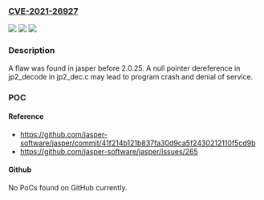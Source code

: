 ### [CVE-2021-26927](https://cve.mitre.org/cgi-bin/cvename.cgi?name=CVE-2021-26927)
![](https://img.shields.io/static/v1?label=Product&message=jasper&color=blue)
![](https://img.shields.io/static/v1?label=Version&message=n%2Fa&color=blue)
![](https://img.shields.io/static/v1?label=Vulnerability&message=CWE-476&color=brighgreen)

### Description

A flaw was found in jasper before 2.0.25. A null pointer dereference in jp2_decode in jp2_dec.c may lead to program crash and denial of service.

### POC

#### Reference
- https://github.com/jasper-software/jasper/commit/41f214b121b837fa30d9ca5f2430212110f5cd9b
- https://github.com/jasper-software/jasper/issues/265

#### Github
No PoCs found on GitHub currently.

